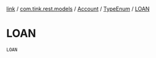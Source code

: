 [link](../../../index.md) / [com.tink.rest.models](../../index.md) / [Account](../index.md) / [TypeEnum](index.md) / [LOAN](./-l-o-a-n.md)

# LOAN

`LOAN`